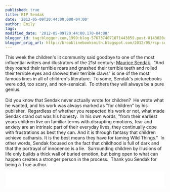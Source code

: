 ```yaml
---
published: true
title: RIP Sendak
date: '2012-05-09T20:44:00.000-04:00'
author: Emily
tags: 
modified_date: '2012-05-09T20:44:00.170-04:00'
blogger_id: tag:blogger.com,1999:blog-5767374071871443859.post-8143020496799902836
blogger_orig_url: http://brooklinebooksmith.blogspot.com/2012/05/rip-sendak.html
---
```


This week the children's lit community said goodbye to one of the most influential writers and illustrators of the 21st century: <a href="http://www.nytimes.com/2012/05/09/books/maurice-sendak-childrens-author-dies-at-83.html">Maurice Sendak</a>.&nbsp; "And they roared their terrible roars and gnashed their terrible teeth and rolled their terrible eyes and showed their terrible claws"&nbsp;is one of the most famous lines in all of&nbsp;children's literature.&nbsp; To some, Sendak's picturebooks were odd, too scary, and non-sensical.&nbsp; To others they will always be a pure genius.<br /><br />Did you know that Sendak never actually wrote for children?&nbsp; He wrote what he wanted, and his work was always marked as "for children" by his publisher.&nbsp; Regardless of&nbsp;whether you respected his work or not, what made Sendak stand out was his honesty.&nbsp; In his own words, "from their earliest years children live on familiar terms with disrupting emotions, fear and anxiety are an intrinsic part of their everyday lives, they continually cope with frustrations as best they can. And it is through fantasy that children achieve catharsis. It is the best means they have for taming Wild Things."&nbsp; In other words, Sendak focused on the fact that childhood is full of dark and that the portrayal of innocence is a lie.&nbsp; Surrounding children by illusions of life only builds a thick wall of buried emotion, but being open to what can happen creates a stronger person in the process.&nbsp; Thank you Sendak for being a True author.<br /><div style="background-color: white; border-bottom: medium none; border-left: medium none; border-right: medium none; border-top: medium none; color: black; overflow: hidden; text-align: left; text-decoration: none;">&nbsp;</div><div style="background-color: white; border-bottom: medium none; border-left: medium none; border-right: medium none; border-top: medium none; color: black; overflow: hidden; text-align: left; text-decoration: none;"><br />&nbsp;</div>